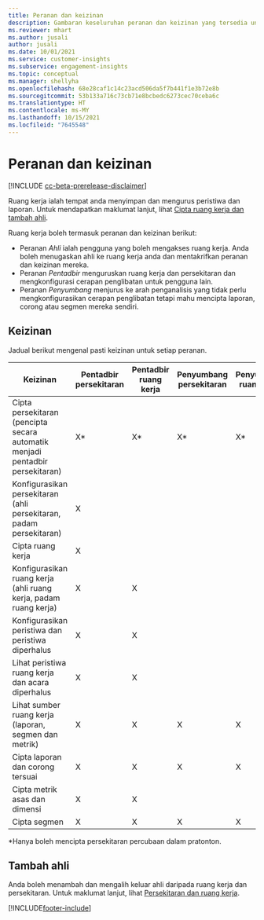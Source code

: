 ```yaml
---
title: Peranan dan keizinan
description: Gambaran keseluruhan peranan dan keizinan yang tersedia untuk ahli ruang kerja.
ms.reviewer: mhart
ms.author: jusali
author: jusali
ms.date: 10/01/2021
ms.service: customer-insights
ms.subservice: engagement-insights
ms.topic: conceptual
ms.manager: shellyha
ms.openlocfilehash: 68e28caf1c14c23acd506da5f7b441f1e3b72e8b
ms.sourcegitcommit: 53b133a716c73cb71e8bcbedc6273cec70ceba6c
ms.translationtype: HT
ms.contentlocale: ms-MY
ms.lasthandoff: 10/15/2021
ms.locfileid: "7645548"
---
```

# <a name="roles-and-permissions"></a>Peranan dan keizinan

[!INCLUDE [cc-beta-prerelease-disclaimer](includes/cc-beta-prerelease-disclaimer.md)]

Ruang kerja ialah tempat anda menyimpan dan mengurus peristiwa dan laporan. Untuk mendapatkan maklumat lanjut, lihat [Cipta ruang kerja dan tambah ahli](create-workspace.md). 

Ruang kerja boleh termasuk peranan dan keizinan berikut:

- Peranan *Ahli* ialah pengguna yang boleh mengakses ruang kerja. Anda boleh menugaskan ahli ke ruang kerja anda dan mentakrifkan peranan dan keizinan mereka. 
- Peranan *Pentadbir* menguruskan ruang kerja dan persekitaran dan mengkonfigurasi cerapan penglibatan untuk pengguna lain. 
- Peranan *Penyumbang* menjurus ke arah penganalisis yang tidak perlu mengkonfigurasikan cerapan penglibatan tetapi mahu mencipta laporan, corong atau segmen mereka sendiri.

## <a name="permissions"></a>Keizinan
  
Jadual berikut mengenal pasti keizinan untuk setiap peranan. 

| Keizinan | Pentadbir persekitaran | Pentadbir ruang kerja | Penyumbang persekitaran | Penyumbang ruang kerja | 
|--|--|--|--|--|
| Cipta persekitaran (pencipta secara automatik menjadi pentadbir persekitaran) | X* | X* | X* | X* |  
| Konfigurasikan persekitaran (ahli persekitaran, padam persekitaran) | X |  |  |  |  
| Cipta ruang kerja | X |  |  |  |  
| Konfigurasikan ruang kerja (ahli ruang kerja, padam ruang kerja) | X | X |  |  |  
| Konfigurasikan peristiwa dan peristiwa diperhalus | X | X | |  |  
| Lihat peristiwa ruang kerja dan acara diperhalus | X | X | |  |  
| Lihat sumber ruang kerja (laporan, segmen dan metrik)| X | X | X | X |  
| Cipta laporan dan corong tersuai | X | X | X | X |  
| Cipta metrik asas dan dimensi| X | X |  |  |  
| Cipta segmen| X | X | X | X |  

*Hanya boleh mencipta persekitaran percubaan dalam pratonton. 

## <a name="add-members"></a>Tambah ahli

Anda boleh menambah dan mengalih keluar ahli daripada ruang kerja dan persekitaran. Untuk maklumat lanjut, lihat [Persekitaran dan ruang kerja](manage-environments-workspaces.md).


[!INCLUDE[footer-include](../includes/footer-banner.md)]
